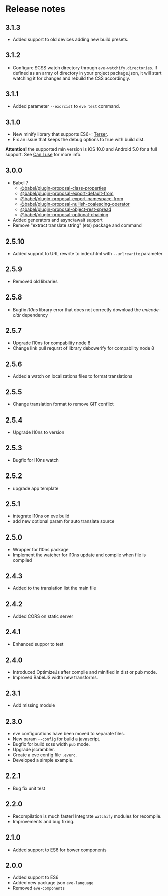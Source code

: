 # Release notes

## 3.1.3
- Added support to old devices adding new build presets.

## 3.1.2
- Configure SCSS watch directory through `eve-watchify.directories`. If defined as an array of directory in your project package.json,
it will start watching it for changes and rebuild the CSS accordingly.

## 3.1.1
- Added parameter `--exorcist` to `eve test` command.

## 3.1.0
- New minify library that supports ES6+: [Terser](https://github.com/terser/terser).
- Fix an issue that keeps the debug options to true with build dist.

**Attention!** the supported min version is iOS 10.0 and Android 5.0 for a full support. See [Can I use](https://caniuse.com/const) for more info.

## 3.0.0
- Babel 7
  - [@babel/plugin-proposal-class-properties](https://babeljs.io/docs/en/babel-plugin-proposal-class-properties)
  - [@babel/plugin-proposal-export-default-from](https://babeljs.io/docs/en/babel-plugin-proposal-export-default-from)
  - [@babel/plugin-proposal-export-namespace-from](https://babeljs.io/docs/en/babel-plugin-proposal-export-namespace-from)
  - [@babel/plugin-proposal-nullish-coalescing-operator](https://babeljs.io/docs/en/babel-plugin-proposal-nullish-coalescing-operator)
  - [@babel/plugin-proposal-object-rest-spread](https://babeljs.io/docs/en/babel-plugin-proposal-object-rest-spread)
  - [@babel/plugin-proposal-optional-chaining](https://babeljs.io/docs/en/babel-plugin-proposal-optional-chaining)
- Added generators and async/await support
- Remove "extract translate string" (ets) package and command

## 2.5.10
- Added supprot to URL rewrite to index.html with `--urlrewrite` parameter

## 2.5.9
- Removed old libraries

## 2.5.8
- Bugfix *l10ns* library error that does not correctly download the *unicode-cldr* dependency

## 2.5.7
- Upgrade l10ns for compability node 8
- Change link pull requrst of library debowerify for compability node 8

## 2.5.6
- Added a watch on localizations files to format translations

## 2.5.5
- Change translation format to remove GIT conflict

## 2.5.4
- Upgrade l10ns to version

## 2.5.3
- Bugfix for l10ns watch

## 2.5.2
- upgrade app template

## 2.5.1
- integrate l10ns on eve build
- add new optional param for auto translate source

## 2.5.0
- Wrapper for l10ns package
- Implement the watcher for l10ns update and compile when file is compiled

## 2.4.3
- Added to the translation list the main file

## 2.4.2
- Added CORS on static server

## 2.4.1
- Enhanced suppor to test

## 2.4.0
- Introduced OptimizeJs after compile and minified in dist or pub mode.
- Improved BabelJS width new transforms.

## 2.3.1
- Add missing module

## 2.3.0

- eve configurations have been moved to separate files.
- New param `--config` for build a javascript.
- Bugfix for build scss width `pub` mode.
- Upgrade jscrambler.
- Create a eve config file `.everc`.
- Developed a simple example.


## 2.2.1

- Bug fix unit test

## 2.2.0

- Recompilation is much faster! Integrate `watchify` modules for recompile.
- Improvements and bug fixing.

## 2.1.0

- Added support to ES6 for bower components

## 2.0.0

- Added support to ES6
- Added new package.json `eve-language`
- Removed `eve-components`
